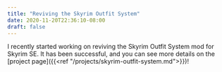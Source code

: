 ```yaml
---
title: "Reviving the Skyrim Outfit System"
date: 2020-11-20T22:36:10-08:00
draft: false
---
```

I recently started working on reviving the Skyrim Outfit System mod for Skyrim SE. It has been successful, and you can see more details on the [project page]({{<ref "/projects/skyrim-outfit-system.md">}})!